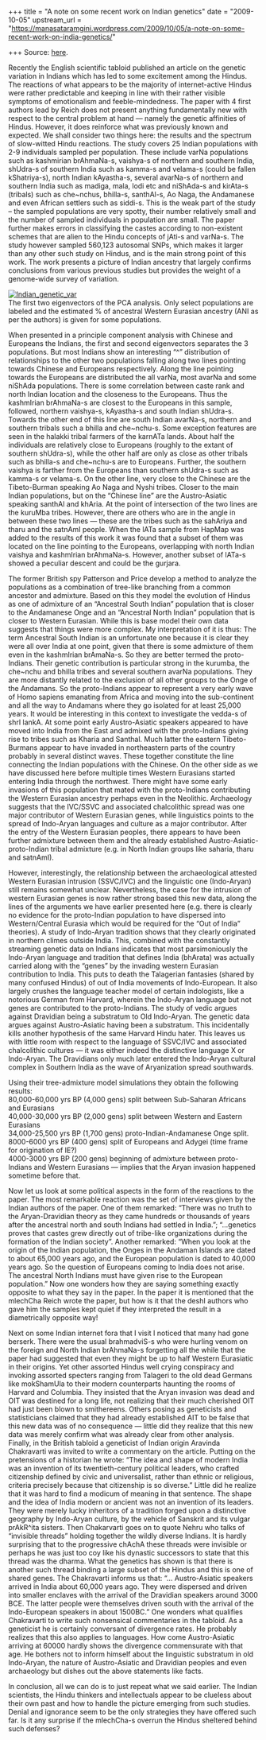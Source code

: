 +++
title = "A note on some recent work on Indian genetics"
date = "2009-10-05"
upstream_url = "https://manasataramgini.wordpress.com/2009/10/05/a-note-on-some-recent-work-on-india-genetics/"

+++
Source: [here](https://manasataramgini.wordpress.com/2009/10/05/a-note-on-some-recent-work-on-india-genetics/).

Recently the English scientific tabloid published an article on the
genetic variation in Indians which has led to some excitement among the
Hindus. The reactions of what appears to be the majority of
internet-active Hindus were rather predictable and keeping in line with
their rather visible symptoms of emotionalism and feeble-mindedness. The
paper with 4 first authors lead by Reich does not present anything
fundamentally new with respect to the central problem at hand — namely
the genetic affinities of Hindus. However, it does reinforce what was
previously known and expected. We shall consider two things here: the
results and the spectrum of slow-witted Hindu reactions. The study
covers 25 Indian populations with 2-9 individuals sampled per
population. These include varNa populations such as kashmirian
brAhmaNa-s, vaishya-s of northern and southern India, shUdra-s of
southern India such as kamma-s and velama-s (could be fallen
kShatriya-s), north Indian kAyastha-s, several avarNa-s of northern and
southern India such as madiga, mala, lodi etc and niShAda-s and kirAta-s
(tribals) such as che\~nchus, bhilla-s, santhAl-s, Ao Naga, the
Andamanese and even African settlers such as siddi-s. This is the weak
part of the study – the sampled populations are very spotty, their
number relatively small and the number of sampled individuals in
population are small. The paper further makes errors in classifying the
castes according to non-existent schemes that are alien to the Hindu
concepts of jAti-s and varNa-s. The study however sampled 560,123
autosomal SNPs, which makes it larger than any other such study on
Hindus, and is the main strong point of this work. The work presents a
picture of Indian ancestry that largely confirms conclusions from
various previous studies but provides the weight of a genome-wide survey
of variation.

[![Indian_genetic_var](https://i0.wp.com/farm4.static.flickr.com/3536/3982392709_78e99250fd.jpg)](http://www.flickr.com/photos/24766652@N05/3982392709/ "Indian_genetic_var by somasushma, on Flickr")  
The first two eigenvectors of the PCA analysis. Only select populations
are labeled and the estimated % of ancestral Western Eurasian ancestry
(ANI as per the authors) is given for some populations.

When presented in a principle component analysis with Chinese and
Europeans the Indians, the first and second eigenvectors separates the 3
populations. But most Indians show an interesting “^” distribution of
relationships to the other two populations falling along two lines
pointing towards Chinese and Europeans respectively. Along the line
pointing towards the Europeans are distributed the all varNa, most
avarNa and some niShAda populations. There is some correlation between
caste rank and north Indian location and the closeness to the Europeans.
Thus the kashmIrian brAhmaNa-s are closest to the Europeans in this
sample, followed, northern vaishya-s, kAyastha-s and south Indian
shUdra-s. Towards the other end of this line are south Indian avarNa-s,
northern and southern tribals such a bhilla and che\~nchu-s. Some
exception features are seen in the halakki tribal farmers of the karnATa
lands. About half the individuals are relatively close to Europeans
(roughly to the extant of southern shUdra-s), while the other half are
only as close as other tribals such as bhilla-s and che\~nchu-s are to
Europeans. Further, the southern vaishya is farther from the Europeans
than southern shUdra-s such as kamma-s or velama-s. On the other line,
very close to the Chinese are the Tibeto-Burman speaking Ao Naga and
Nyshi tribes. Closer to the main Indian populations, but on the “Chinese
line” are the Austro-Asiatic speaking santhAl and khAria. At the point
of intersection of the two lines are the kuruMba tribes. However, there
are others who are in the angle in between these two lines — these are
the tribes such as the sahAriya and tharu and the satnAmI people. When
the lATa sample from HapMap was added to the results of this work it was
found that a subset of them was located on the line pointing to the
Europeans, overlapping with north Indian vaishya and kashmIrian
brAhmaNa-s. However, another subset of lATa-s showed a peculiar descent
and could be the gurjara.

The former British spy Patterson and Price develop a method to analyze
the populations as a combination of tree-like branching from a common
ancestor and admixture. Based on this they model the evolution of Hindus
as one of admixture of an “Ancestral South Indian” population that is
closer to the Andamanese Onge and an “Ancestral North Indian” population
that is closer to Western Eurasian. While this is base model their own
data suggests that things were more complex. My interpretation of it is
thus: The term Ancestral South Indian is an unfortunate one because it
is clear they were all over India at one point, given that there is some
admixture of them even in the kashmIrian brAmaNa-s. So they are better
termed the proto-Indians. Their genetic contribution is particular
strong in the kurumba, the che\~nchu and bhilla tribes and several
southern avarNa populations. They are more distantly related to the
exclusion of all other groups to the Onge of the Andamans. So the
proto-Indians appear to represent a very early wave of Homo sapiens
emanating from Africa and moving into the sub-continent and all the way
to Andamans where they go isolated for at least 25,000 years. It would
be interesting in this context to investigate the vedda-s of shrI lankA.
At some point early Austro-Asiatic speakers appeared to have moved into
India from the East and admixed with the proto-Indians giving rise to
tribes such as Kharia and Santhal. Much latter the eastern
Tibeto-Burmans appear to have invaded in northeastern parts of the
country probably in several distinct waves. These together constitute
the line connecting the Indian populations with the Chinese. On the
other side as we have discussed here before multiple times Western
Eurasians started entering India through the northwest. There might have
some early invasions of this population that mated with the
proto-Indians contributing the Western Eurasian ancestry perhaps even in
the Neolithic. Archaeology suggests that the IVC/SSVC and associated
chalcolithic spread was one major contributor of Western Eurasian genes,
while linguistics points to the spread of Indo-Aryan languages and
culture as a major contributor. After the entry of the Western Eurasian
peoples, there appears to have been further admixture between them and
the already established Austro-Asiatic-proto-Indian tribal admixture
(e.g. in North Indian groups like saharia, tharu and satnAmI).

However, interestingly, the relationship between the archaeological
attested Western Eurasian intrusion (SSVC/IVC) and the linguistic one
(Indo-Aryan) still remains somewhat unclear. Nevertheless, the case for
the intrusion of western Eurasian genes is now rather strong based this
new data, along the lines of the arguments we have earlier presented
here (e.g. there is clearly no evidence for the proto-Indian population
to have dispersed into Western/Central Eurasia which would be required
for the “Out of India” theories). A study of Indo-Aryan tradition shows
that they clearly originated in northern climes outside India. This,
combined with the constantly streaming genetic data on Indians indicates
that most parsimoniously the Indo-Aryan language and tradition that
defines India (bhArata) was actually carried along with the “genes” by
the invading western Eurasian contribution to India. This puts to death
the Talagerian fantasies (shared by many confused Hindus) of out of
India movements of Indo-European. It also largely crushes the language
teacher model of certain indologists, like a notorious German from
Harvard, wherein the Indo-Aryan language but not genes are contributed
to the proto-Indians. The study of vedic argues against Dravidian being
a substratum to Old Indo-Aryan. The genetic data argues against
Austro-Asiatic having been a substratum. This incidentally kills another
hypothesis of the same Harvard Hindu hater. This leaves us with little
room with respect to the language of SSVC/IVC and associated
chalcolithic cultures — it was either indeed the distinctive language X
or Indo-Aryan. The Dravidians only much later entered the Indo-Aryan
cultural complex in Southern India as the wave of Aryanization spread
southwards.

Using their tree-admixture model simulations they obtain the following
results:  
80,000-60,000 yrs BP (4,000 gens) split between Sub-Saharan Africans and
Eurasians  
40,000-30,000 yrs BP (2,000 gens) split between Western and Eastern
Eurasians  
34,000-25,500 yrs BP (1,700 gens) proto-Indian-Andamanese Onge split.  
8000-6000 yrs BP (400 gens) split of Europeans and Adygei (time frame
for origination of IE?)  
4000-3000 yrs BP (200 gens) beginning of admixture between proto-Indians
and Western Eurasians — implies that the Aryan invasion happened
sometime before that.

Now let us look at some political aspects in the form of the reactions
to the paper. The most remarkable reaction was the set of interviews
given by the Indian authors of the paper. One of them remarked: “There
was no truth to the Aryan-Dravidian theory as they came hundreds or
thousands of years after the ancestral north and south Indians had
settled in India.”; “…genetics proves that castes grew directly out of
tribe-like organizations during the formation of the Indian society”.
Another remarked: “When you look at the origin of the Indian population,
the Onges in the Andaman Islands are dated to about 65,000 years ago,
and the European population is dated to 40,000 years ago. So the
question of Europeans coming to India does not arise. The ancestral
North Indians must have given rise to the European population.” Now one
wonders how they are saying something exactly opposite to what they say
in the paper. In the paper it is mentioned that the mlechCha Reich wrote
the paper, but how is it that the deshI authors who gave him the samples
kept quiet if they interpreted the result in a diametrically opposite
way!

Next on some Indian internet fora that I visit I noticed that many had
gone berserk. There were the usual brahmadviS-s who were hurling venom
on the foreign and North Indian brAhmaNa-s forgetting all the while that
the paper had suggested that even they might be up to half Western
Eurasiatic in their origins. Yet other assorted Hindus well crying
conspiracy and invoking assorted specters ranging from Talageri to the
old dead Germans like mokShamUla to their modern counterparts haunting
the rooms of Harvard and Columbia. They insisted that the Aryan invasion
was dead and OIT was destined for a long life, not realizing that their
much cherished OIT had just been blown to smithereens. Others posing as
geneticists and statisticians claimed that they had already established
AIT to be false that this new data was of no consequence — little did
they realize that this new data was merely confirm what was already
clear from other analysis. Finally, in the British tabloid a geneticist
of Indian origin Aravinda Chakravarti was invited to write a commentary
on the article. Putting on the pretensions of a historian he wrote: “The
idea and shape of modern India was an invention of its twentieth-century
political leaders, who crafted citizenship defined by civic and
universalist, rather than ethnic or religious, criteria precisely
because that citizenship is so diverse.” Little did he realize that it
was hard to find a modicum of meaning in that sentence. The shape and
the idea of India modern or ancient was not an invention of its leaders.
They were merely lucky inheritors of a tradition forged upon a
distinctive geography by Indo-Aryan culture, by the vehicle of Sanskrit
and its vulgar prAkR^ita sisters. Then Chakarvarti goes on to quote
Nehru who talks of “invisible threads” holding together the wildly
diverse Indians. It is hardly surprising that to the progressive chAchA
these threads were invisible or perhaps he was just too coy like his
dynastic successors to state that this thread was the dharma. What the
genetics has shown is that there is another such thread binding a large
subset of the Hindus and this is one of shared genes. The Chakravarti
informs us that: “… Austro-Asiatic speakers arrived in India about
60,000 years ago. They were dispersed and driven into smaller enclaves
with the arrival of the Dravidian speakers around 3000 BCE. The latter
people were themselves driven south with the arrival of the
Indo-European speakers in about 1500BC.” One wonders what qualifies
Chakravarti to write such nonsensical commentaries in the tabloid. As a
geneticist he is certainly conversant of divergence rates. He probably
realizes that this also applies to languages. How come Austro-Asiatic
arriving at 60000 hardly shows the divergence commensurate with that
age. He bothers not to inform himself about the linguistic substratum in
old Indo-Aryan, the nature of Austro-Asiatic and Dravidian peoples and
even archaeology but dishes out the above statements like facts.

In conclusion, all we can do is to just repeat what we said earlier. The
Indian scientists, the Hindu thinkers and intellectuals appear to be
clueless about their own past and how to handle the picture emerging
from such studies. Denial and ignorance seem to be the only strategies
they have offered such far. Is it any surprise if the mlechCha-s overrun
the Hindus sheltered behind such defenses?

